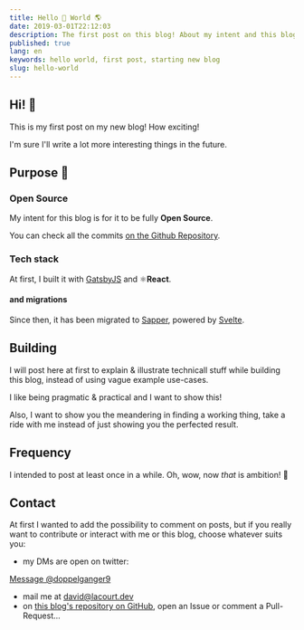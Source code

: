 ```yaml
---
title: Hello 👋 World 🌎
date: 2019-03-01T22:12:03
description: The first post on this blog! About my intent and this blog's purpose
published: true
lang: en
keywords: hello world, first post, starting new blog
slug: hello-world
---
```


## Hi! 👋

This is my first post on my new blog! How exciting!

I'm sure I'll write a lot more interesting things in the future.

## Purpose 🤔

### Open Source

My intent for this blog is for it to be fully **Open Source**.

You can check all the commits [on the Github Repository](https://github.com/doppelganger9/blog).

### Tech stack

At first, I built it with [GatsbyJS](https://www.gatsbyjs.org/) and ⚛️**React**.

#### and migrations

Since then, it has been migrated to [Sapper](https://sapper.svelte.dev), powered by [Svelte](https://svelte.dev).

## Building

I will post here at first to explain & illustrate technicall stuff while building this blog, instead of using vague example use-cases.

I like being pragmatic & practical and I want to show this!

Also, I want to show you the meandering in finding a working thing, take a ride with me instead of just showing you the perfected result.

## Frequency

I intended to post at least once in a while. Oh, wow, now _that_ is ambition! 🤪

## Contact

At first I wanted to add the possibility to comment on posts, but if you really want to contribute or interact with me or this blog, choose whatever suits you:

- my DMs are open on twitter:

<a href="https://twitter.com/messages/compose?recipient_id=48112723&ref_src=twsrc%5Etfw" class="twitter-dm-button" data-size="large" data-screen-name="doppelganger9" data-show-count="false">Message @doppelganger9</a>

- mail me at [david@lacourt.dev](mailto://david@lacourt.dev)
- on [this blog's repository on GitHub](https://github.com/doppelganger9/blog), open an Issue or comment a Pull-Request...
